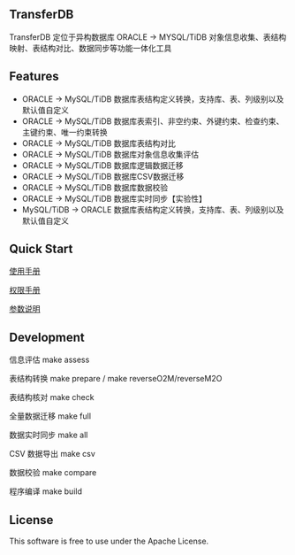 TransferDB
-----------
TransferDB 定位于异构数据库 ORACLE -> MYSQL/TiDB 对象信息收集、表结构映射、表结构对比、数据同步等功能一体化工具

Features
--------
- ORACLE -> MySQL/TiDB 数据库表结构定义转换，支持库、表、列级别以及默认值自定义
- ORACLE -> MySQL/TiDB 数据库表索引、非空约束、外键约束、检查约束、主键约束、唯一约束转换
- ORACLE -> MySQL/TiDB 数据库表结构对比
- ORACLE -> MySQL/TiDB 数据库对象信息收集评估
- ORACLE -> MySQL/TiDB 数据库逻辑数据迁移
- ORACLE -> MySQL/TiDB 数据库CSV数据迁移
- ORACLE -> MySQL/TiDB 数据库数据校验
- ORACLE -> MySQL/TiDB 数据库实时同步【实验性】
- MySQL/TiDB -> ORACLE 数据库表结构定义转换，支持库、表、列级别以及默认值自定义

Quick Start
-----------
[使用手册](docs/transferdb_guaid.md)

[权限手册](docs/transferdb_privs.md)

[参数说明](example/config.toml)

Development
-----------
信息评估 make assess

表结构转换 make prepare / make reverseO2M/reverseM2O

表结构核对 make check

全量数据迁移 make full

数据实时同步 make all

CSV 数据导出 make csv

数据校验 make compare

程序编译 make build

License
-------
This software is free to use under the Apache License.

